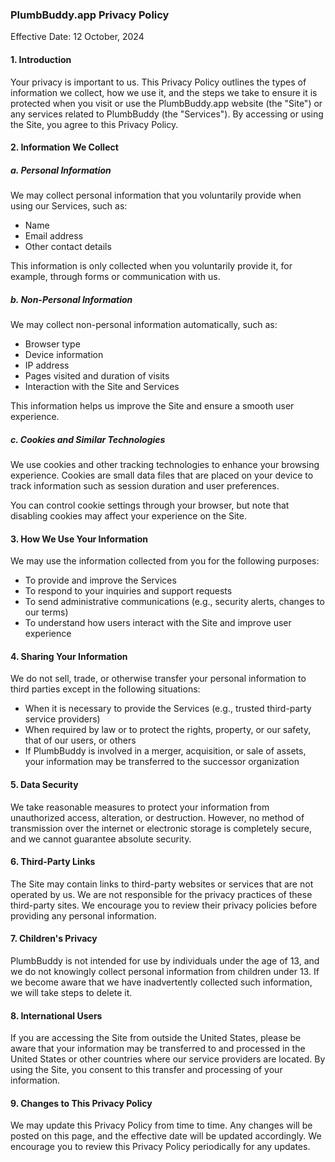 ### PlumbBuddy.app Privacy Policy
Effective Date: 12 October, 2024

#### 1. Introduction
Your privacy is important to us. This Privacy Policy outlines the types of information we collect, how we use it, and the steps we take to ensure it is protected when you visit or use the PlumbBuddy.app website (the "Site") or any services related to PlumbBuddy (the "Services"). By accessing or using the Site, you agree to this Privacy Policy.

#### 2. Information We Collect
##### a. Personal Information
We may collect personal information that you voluntarily provide when using our Services, such as:
* Name
* Email address
* Other contact details

This information is only collected when you voluntarily provide it, for example, through forms or communication with us.

##### b. Non-Personal Information
We may collect non-personal information automatically, such as:
* Browser type
* Device information
* IP address
* Pages visited and duration of visits
* Interaction with the Site and Services

This information helps us improve the Site and ensure a smooth user experience.

##### c. Cookies and Similar Technologies
We use cookies and other tracking technologies to enhance your browsing experience. Cookies are small data files that are placed on your device to track information such as session duration and user preferences.

You can control cookie settings through your browser, but note that disabling cookies may affect your experience on the Site.

#### 3. How We Use Your Information
We may use the information collected from you for the following purposes:
* To provide and improve the Services
* To respond to your inquiries and support requests
* To send administrative communications (e.g., security alerts, changes to our terms)
* To understand how users interact with the Site and improve user experience

#### 4. Sharing Your Information
We do not sell, trade, or otherwise transfer your personal information to third parties except in the following situations:
* When it is necessary to provide the Services (e.g., trusted third-party service providers)
* When required by law or to protect the rights, property, or our safety, that of our users, or others
* If PlumbBuddy is involved in a merger, acquisition, or sale of assets, your information may be transferred to the successor organization

#### 5. Data Security
We take reasonable measures to protect your information from unauthorized access, alteration, or destruction. However, no method of transmission over the internet or electronic storage is completely secure, and we cannot guarantee absolute security.

#### 6. Third-Party Links
The Site may contain links to third-party websites or services that are not operated by us. We are not responsible for the privacy practices of these third-party sites. We encourage you to review their privacy policies before providing any personal information.

#### 7. Children's Privacy
PlumbBuddy is not intended for use by individuals under the age of 13, and we do not knowingly collect personal information from children under 13. If we become aware that we have inadvertently collected such information, we will take steps to delete it.

#### 8. International Users
If you are accessing the Site from outside the United States, please be aware that your information may be transferred to and processed in the United States or other countries where our service providers are located. By using the Site, you consent to this transfer and processing of your information.

#### 9. Changes to This Privacy Policy
We may update this Privacy Policy from time to time. Any changes will be posted on this page, and the effective date will be updated accordingly. We encourage you to review this Privacy Policy periodically for any updates.